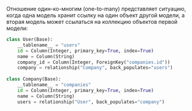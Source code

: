 Отношение один-ко-многим (one-to-many) представляет ситуацию, когда одна модель хранит ссылку на один объект другой модели, а вторая модель может ссылаться на коллекцию объектов первой модели:
```python
class User(Base):
    __tablename__ = "users"
    id = Column(Integer, primary_key=True, index=True)
    name = Column(String)
    company_id = Column(Integer, ForeignKey("companies.id"))
    company = relationship("Company", back_populates="users")
 
class Company(Base):
    __tablename__ = "companies"
    id = Column(Integer, primary_key=True, index=True)
    name = Column(String)
    users = relationship("User", back_populates="company")
```